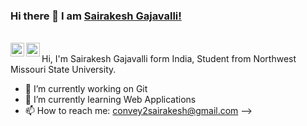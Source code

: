 ### Hi there 👋 I am [Sairakesh Gajavalli!](https://github.com/SairakeshGajavalli)

<!--
**SairakeshGajavalli/SairakeshGajavalli** is a ✨ _special_ ✨ repository because its `README.md` (this file) appears on your GitHub profile.


Here are some ideas to get you started:

- 🔭 I’m currently working on Git
- 🌱 I’m currently learning Web Applications
- 📫 How to reach me: convey2sairakesh@gmail.com
-->

<br/>
<a href="https://www.linkedin.com/in/sairakeshg/">
  <img align="left" alt="Sairakesh's LinkdeIN" width="22px" src="https://cdn.jsdelivr.net/npm/simple-icons@v3/icons/linkedin.svg" />
</a>
<a href="https://www.instagram.com/sairakesh_gajavalli/">
  <img align="left" alt="Sairakesh's Instagram" width="22px" src="https://cdn.jsdelivr.net/npm/simple-icons@v3/icons/instagram.svg" />
</a>
<br />
Hi, I'm Sairakesh Gajavalli form India, Student from Northwest Missouri State University.


- 🔭 I’m currently working on Git
- 🌱 I’m currently learning Web Applications
- 📫 How to reach me: convey2sairakesh@gmail.com
-->
